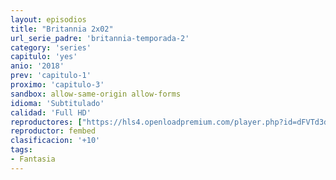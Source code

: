 ```yaml
---
layout: episodios
title: "Britannia 2x02"
url_serie_padre: 'britannia-temporada-2'
category: 'series'
capitulo: 'yes'
anio: '2018'
prev: 'capitulo-1'
proximo: 'capitulo-3'
sandbox: allow-same-origin allow-forms
idioma: 'Subtitulado'
calidad: 'Full HD'
reproductores: ["https://hls4.openloadpremium.com/player.php?id=dFVTd3dyMXN5dVJENEh0cUNJN0JuSlBkNkRicm15dW9xSU00bnYxcWxFZC8xcEtrYlcwdU9QNXlHbFZHVk8razVOeSt3K1g5eC9BOVlqd1dhRVVDcXc9PQ&sub=https://sub.cuevana2.io/vtt-sub/sub7/Britannia.S02E02.vtt"]
reproductor: fembed
clasificacion: '+10'
tags:
- Fantasia
---
```











